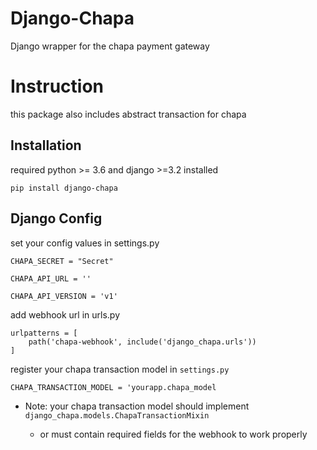 # Django-Chapa 

Django wrapper for the chapa payment gateway


# Instruction
this package also includes abstract transaction for chapa

## Installation

required python >= 3.6 and django >=3.2 installed

```
pip install django-chapa
```

## Django Config
set your config values in settings.py

```
CHAPA_SECRET = "Secret"

CHAPA_API_URL = ''

CHAPA_API_VERSION = 'v1'

```

add webhook url in urls.py 

```
urlpatterns = [
    path('chapa-webhook', include('django_chapa.urls'))
]
```

register your chapa transaction model in    ``settings.py``

```CHAPA_TRANSACTION_MODEL = 'yourapp.chapa_model```

- Note: your chapa transaction model should implement ``django_chapa.models.ChapaTransactionMixin``
    
    - or must contain required fields for the webhook to work properly